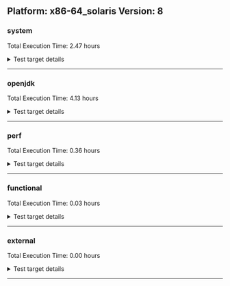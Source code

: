 ## Platform: x86-64_solaris Version: 8 

###  system
 Total Execution Time:  2.47  hours
<details><summary>Test target details</summary>

| Test Name | Time |
| --- | --- |
| MiniMix_aot_5m_0 | 627905.00  ms|
| TestJlmRemoteThreadAuth_0 | 609035.00  ms|
| TestJlmRemoteThreadNoAuth_0 | 604946.00  ms|
| TestJlmRemoteClassAuth_0 | 597030.00  ms|
| TestJlmRemoteClassNoAuth_0 | 594870.00  ms|
| ConcurrentLoadTest_5m_0 | 321988.00  ms|
| MiniMix_5m_0 | 318332.00  ms|
| DBBLoadTest_5m_0 | 290357.00  ms|
| NioLoadTest_5m_0 | 288959.00  ms|
| MathLoadTest_all_5m_0 | 281916.00  ms|
| LangLoadTest_5m_0 | 281803.00  ms|
| MauveMultiThrdLoad_5m_0 | 281727.00  ms|
| MauveSingleInvocLoad_HS_5m_0 | 281530.00  ms|
| MauveSingleThrdLoad_HS_5m_0 | 281516.00  ms|
| UtilLoadTest_5m_0 | 281467.00  ms|
| LambdaLoadTest_HS_5m_0 | 281320.00  ms|
| MathLoadTest_bigdecimal_5m_0 | 281316.00  ms|
| ClassLoadingTest_5m_0 | 281071.00  ms|
| MathLoadTest_autosimd_5m_0 | 281000.00  ms|
| HCRLateAttachWorkload_0 | 245128.00  ms|
| TestJlmRemoteNotifierProxyAuth_0 | 129754.00  ms|
| TestJlmRemoteThreadAuth_2 | 47804.00  ms|
| TestJlmRemoteThreadAuth_1 | 47682.00  ms|
| TestJlmRemoteThreadNoAuth_1 | 47306.00  ms|
| TestJlmRemoteThreadNoAuth_2 | 47192.00  ms|
| TestJlmRemoteMemoryAuth_2 | 46845.00  ms|
| TestJlmRemoteMemoryAuth_0 | 46592.00  ms|
| TestJlmRemoteMemoryAuth_1 | 46585.00  ms|
| TestJlmRemoteMemoryNoAuth_1 | 46455.00  ms|
| TestJlmRemoteClassAuth_2 | 46447.00  ms|
| TestJlmRemoteClassAuth_1 | 46400.00  ms|
| TestJlmRemoteMemoryNoAuth_0 | 46350.00  ms|
| TestJlmRemoteMemoryNoAuth_2 | 46317.00  ms|
| TestJlmRemoteClassNoAuth_2 | 46218.00  ms|
| TestJlmRemoteClassNoAuth_1 | 46178.00  ms|
| LockingLoadTest_0 | 30841.00  ms|
| TestJlmLocal_0 | 25395.00  ms|
| MiniMix_5m_2 | 24967.00  ms|
| ConcurrentLoadTest_5m_2 | 24587.00  ms|
| ConcurrentLoadTest_5m_1 | 24576.00  ms|
| OAuthTest_0 | 24417.00  ms|
| MiniMix_5m_1 | 24189.00  ms|
| NioLoadTest_5m_2 | 22430.00  ms|
| DBBLoadTest_5m_2 | 22342.00  ms|
| DBBLoadTest_5m_1 | 22337.00  ms|
| NioLoadTest_5m_1 | 22256.00  ms|
| MauveMultiThrdLoad_5m_1 | 21745.00  ms|
| MauveSingleThrdLoad_HS_5m_2 | 21742.00  ms|
| MauveSingleInvocLoad_HS_5m_2 | 21735.00  ms|
| MauveSingleInvocLoad_HS_5m_1 | 21735.00  ms|
| UtilLoadTest_5m_1 | 21725.00  ms|
| LangLoadTest_5m_1 | 21719.00  ms|
| UtilLoadTest_5m_2 | 21718.00  ms|
| LambdaLoadTest_HS_5m_1 | 21709.00  ms|
| LambdaLoadTest_HS_5m_2 | 21709.00  ms|
| MathLoadTest_all_5m_2 | 21701.00  ms|
| MathLoadTest_bigdecimal_5m_2 | 21701.00  ms|
| MathLoadTest_all_5m_1 | 21700.00  ms|
| MauveSingleThrdLoad_HS_5m_1 | 21699.00  ms|
| MauveMultiThrdLoad_5m_2 | 21695.00  ms|
| MathLoadTest_bigdecimal_5m_1 | 21692.00  ms|
| ClassLoadingTest_5m_1 | 21691.00  ms|
| MathLoadTest_autosimd_5m_1 | 21680.00  ms|
| MathLoadTest_autosimd_5m_2 | 21678.00  ms|
| LangLoadTest_5m_2 | 21668.00  ms|
| ClassLoadingTest_5m_2 | 21665.00  ms|
| HCRLateAttachWorkload_1 | 18939.00  ms|
| HCRLateAttachWorkload_2 | 18913.00  ms|
| ParallelStreamsLoadTest_HS_0 | 17774.00  ms|
| TestJlmRemoteNotifierProxyAuth_1 | 10158.00  ms|
| TestJlmRemoteNotifierProxyAuth_2 | 10126.00  ms|
| jcstress_SampleTestBench_0 | 6404.00  ms|
| LockingLoadTest_1 | 2431.00  ms|
| LockingLoadTest_2 | 2413.00  ms|
| TestJlmLocal_2 | 1993.00  ms|
| TestJlmLocal_1 | 1981.00  ms|
| ParallelStreamsLoadTest_HS_1 | 1771.00  ms|
| ParallelStreamsLoadTest_HS_2 | 1590.00  ms|
| MachineInfo_0 | 622.00  ms|
| JdiTest_1 | 35.00  ms|
| JdiTest_0 | 34.00  ms|
| JdiTest_2 | 33.00  ms|
</details>

---

###  openjdk
 Total Execution Time:  4.13  hours
<details><summary>Test target details</summary>

| Test Name | Time |
| --- | --- |
| jdk_security3_0 | 2862446.00  ms|
| hotspot_jre_0 | 2257018.00  ms|
| jdk_other_0 | 1029845.00  ms|
| jdk_rmi_0 | 900921.00  ms|
| jdk_nio_0 | 883011.00  ms|
| jdk_net_0 | 878795.00  ms|
| jdk_util_0 | 860252.00  ms|
| jdk_jmx_0 | 684352.00  ms|
| jdk_security4_0 | 675129.00  ms|
| jdk_jdi_jdk8_0 | 525980.00  ms|
| jdk_tools_0 | 441422.00  ms|
| jdk_beans_0 | 437504.00  ms|
| jdk_instrument_0 | 371755.00  ms|
| hotspot_custom_0 | 304727.00  ms|
| jdk_lang_0 | 293779.00  ms|
| jdk_security1_0 | 263441.00  ms|
| jdk_imageio_0 | 233884.00  ms|
| jdk_management_0 | 156702.00  ms|
| jdk_time_0 | 132732.00  ms|
| jdk_math_0 | 105414.00  ms|
| jdk_security2_0 | 95670.00  ms|
| jdk_io_0 | 89411.00  ms|
| jdk_util_1 | 69727.00  ms|
| jdk_util_2 | 69308.00  ms|
| jdk_text_0 | 47008.00  ms|
| jdk_jdi_jdk8_1 | 40466.00  ms|
| jdk_jdi_jdk8_2 | 40032.00  ms|
| jdk_lang_1 | 26749.00  ms|
| jdk_lang_2 | 24308.00  ms|
| jdk_custom_0 | 21886.00  ms|
| jdk_math_2 | 9031.00  ms|
| jdk_math_1 | 8922.00  ms|
| langtools_custom_0 | 5222.00  ms|
| hotspot_gc_0 | 3676.00  ms|
| hotspot_serviceability_0 | 3509.00  ms|
| hotspot_compiler_0 | 3496.00  ms|
| hotspot_runtime_0 | 3380.00  ms|
| jdk_awt_1 | 36.00  ms|
| jdk_swing_2 | 35.00  ms|
| jdk_2d_0 | 35.00  ms|
| jdk_2d_1 | 34.00  ms|
| jdk_2d_2 | 34.00  ms|
| jdk_awt_2 | 34.00  ms|
| jdk_swing_0 | 34.00  ms|
| jdk_awt_0 | 33.00  ms|
| jdk_sound_2 | 33.00  ms|
| jdk_swing_1 | 33.00  ms|
| jdk_jfr_2 | 32.00  ms|
| jdk_jfr_0 | 32.00  ms|
| jdk_jfr_1 | 31.00  ms|
| jdk_sound_0 | 31.00  ms|
| hotspot_jre_1 | 30.00  ms|
| jdk_time_2 | 29.00  ms|
| jdk_jmx_2 | 29.00  ms|
| jdk_security3_2 | 29.00  ms|
| hotspot_serviceability_2 | 28.00  ms|
| jdk_beans_1 | 28.00  ms|
| jdk_beans_2 | 28.00  ms|
| jdk_sound_1 | 28.00  ms|
| jdk_security2_2 | 28.00  ms|
| jdk_io_1 | 28.00  ms|
| jdk_imageio_2 | 28.00  ms|
| jdk_io_2 | 27.00  ms|
| jdk_nio_1 | 27.00  ms|
| jdk_text_2 | 27.00  ms|
| jdk_instrument_2 | 27.00  ms|
| langtools_custom_2 | 27.00  ms|
| hotspot_custom_1 | 27.00  ms|
| jdk_net_2 | 27.00  ms|
| hotspot_compiler_2 | 27.00  ms|
| jdk_security1_1 | 26.00  ms|
| jdk_other_2 | 26.00  ms|
| hotspot_custom_2 | 26.00  ms|
| jdk_text_1 | 26.00  ms|
| jdk_imageio_1 | 26.00  ms|
| jdk_instrument_1 | 26.00  ms|
| jdk_security2_1 | 26.00  ms|
| jdk_security1_2 | 26.00  ms|
| jdk_management_2 | 26.00  ms|
| jdk_nio_2 | 26.00  ms|
| hotspot_serviceability_1 | 25.00  ms|
| jdk_security4_1 | 25.00  ms|
| jdk_rmi_2 | 25.00  ms|
| jdk_jmx_1 | 25.00  ms|
| hotspot_gc_2 | 25.00  ms|
| hotspot_gc_1 | 25.00  ms|
| jdk_tools_2 | 25.00  ms|
| jdk_rmi_1 | 25.00  ms|
| hotspot_runtime_2 | 25.00  ms|
| jdk_security4_2 | 25.00  ms|
| langtools_custom_1 | 25.00  ms|
| hotspot_compiler_1 | 25.00  ms|
| hotspot_runtime_1 | 25.00  ms|
| jdk_net_1 | 25.00  ms|
| jdk_time_1 | 25.00  ms|
| jdk_custom_2 | 24.00  ms|
| jdk_custom_1 | 24.00  ms|
| jdk_security3_1 | 23.00  ms|
| jdk_management_1 | 23.00  ms|
| hotspot_jre_2 | 23.00  ms|
| jdk_other_1 | 22.00  ms|
| jdk_tools_1 | 21.00  ms|
</details>

---

###  perf
 Total Execution Time:  0.36  hours
<details><summary>Test target details</summary>

| Test Name | Time |
| --- | --- |
| renaissance-movie-lens_0 | 250376.00  ms|
| renaissance-als_0 | 130839.00  ms|
| renaissance-future-genetic_0 | 112900.00  ms|
| renaissance-chi-square_0 | 99441.00  ms|
| renaissance-mnemonics_0 | 97001.00  ms|
| renaissance-dec-tree_0 | 89194.00  ms|
| renaissance-philosophers_0 | 84540.00  ms|
| renaissance-gauss-mix_0 | 81099.00  ms|
| renaissance-par-mnemonics_0 | 80615.00  ms|
| renaissance-fj-kmeans_0 | 76000.00  ms|
| renaissance-log-regression_0 | 53283.00  ms|
| renaissance-finagle-http_0 | 51489.00  ms|
| dacapo-eclipse_0 | 35085.00  ms|
| dacapo-h2_0 | 14524.00  ms|
| dacapo-jython_0 | 12200.00  ms|
| dacapo-avrora_0 | 6839.00  ms|
| dacapo-pmd_0 | 3161.00  ms|
| dacapo-sunflow_0 | 2917.00  ms|
| dacapo-xalan_0 | 2812.00  ms|
| renaissance-scala-kmeans_0 | 2746.00  ms|
| dacapo-fop_0 | 2346.00  ms|
| dacapo-luindex_0 | 2038.00  ms|
| renaissance-finagle-chirper_0 | 32.00  ms|
| renaissance-db-shootout_0 | 32.00  ms|
| dacapo-lusearch-fix_0 | 31.00  ms|
| renaissance-akka-uct_0 | 30.00  ms|
| dacapo-tomcat_0 | 28.00  ms|
| IdleMicrobenchmark_HS_0 | 25.00  ms|
| renaissance-naive-bayes_0 | 24.00  ms|
</details>

---

###  functional
 Total Execution Time:  0.03  hours
<details><summary>Test target details</summary>

| Test Name | Time |
| --- | --- |
| MBCS_Tests_charsets8_0 | 86455.00  ms|
| SecurityTests_0 | 2707.00  ms|
| cmdLineTester_libpathTestRtfChild_0 | 1446.00  ms|
| testXXArgumentTesting_0 | 879.00  ms|
| IllegalAccessProtectedMethodTest_0 | 703.00  ms|
| MBCS_Tests_annotation_zh_TW_linux_0 | 31.00  ms|
| MBCS_Tests_annotation_ko_KR_linux_0 | 31.00  ms|
| MBCS_Tests_annotation_KO_KR_aix_0 | 31.00  ms|
| MBCS_Tests_annotation_zh_CN_linux_0 | 31.00  ms|
| MBCS_Tests_Compiler_ko_KR_linux_0 | 31.00  ms|
| MBCS_Tests_IDN_ZH_CN_aix_0 | 30.00  ms|
| MBCS_Tests_file_KO_KR.aix_0 | 30.00  ms|
| MBCS_Tests_jdbc41_cn_windows_0 | 30.00  ms|
| MBCS_Tests_jdbc41_tw_windows_0 | 30.00  ms|
| MBCS_Tests_Compiler_ja_JP_linux_0 | 30.00  ms|
| MBCS_Tests_regex_zh_CN_linux_0 | 30.00  ms|
| MBCS_Tests_annotation_Zh_CN_aix_0 | 30.00  ms|
| MBCS_Tests_pref_cn_windows_0 | 30.00  ms|
| MBCS_Tests_pref_ko_KR_aix_0 | 30.00  ms|
| MBCS_Tests_annotation_ko_KR_aix_0 | 30.00  ms|
| MBCS_Tests_regex_ja_JP_linux_0 | 30.00  ms|
| MBCS_Tests_annotation_ZH_CN_aix_0 | 30.00  ms|
| MBCS_Tests_annotation_windows_0 | 30.00  ms|
| MBCS_Tests_annotation_JA_JP_aix_0 | 30.00  ms|
| MBCS_Tests_annotation_ja_JP_linux_0 | 30.00  ms|
| MBCS_Tests_regex_cn_windows_0 | 30.00  ms|
| MBCS_Tests_jdbc41_JA_JP_aix_0 | 30.00  ms|
| MBCS_Tests_annotation_ZH_TW_aix_0 | 30.00  ms|
| MBCS_Tests_pref_tw_windows_0 | 30.00  ms|
| MBCS_Tests_coin_cn_windows_0 | 30.00  ms|
| MBCS_Tests_IDN_JA_JP_aix_0 | 29.00  ms|
| MBCS_Tests_pref_ja_windows_0 | 29.00  ms|
| MBCS_Tests_urlclassloader_ko_KR_aix_0 | 29.00  ms|
| MBCS_Tests_coin_windows_0 | 29.00  ms|
| MBCS_Tests_IDN_KO_KR_aix_0 | 29.00  ms|
| MBCS_Tests_pref_ZH_CN_aix_0 | 29.00  ms|
| MBCS_Tests_file_JA_JP.aix_0 | 29.00  ms|
| MBCS_Tests_regex_zh_TW_linux_0 | 29.00  ms|
| MBCS_Tests_coin_tw_windows_0 | 29.00  ms|
| MBCS_Tests_jdbc41_ZH_CN_aix_0 | 29.00  ms|
| MBCS_Tests_file_tw_windows_0 | 29.00  ms|
| MBCS_Tests_pref_JA_JP_aix_0 | 29.00  ms|
| MBCS_Tests_urlclassloader_ZH_CN_aix_0 | 29.00  ms|
| MBCS_Tests_urlclassloader_ja_windows_0 | 29.00  ms|
| MBCS_Tests_pref_windows_0 | 29.00  ms|
| MBCS_Tests_regex_ko_KR_linux_0 | 29.00  ms|
| MBCS_Tests_jdbc41_zh_TW_linux_0 | 29.00  ms|
| MBCS_Tests_file_zh_TW_linux_0 | 29.00  ms|
| MBCS_Tests_env_zh_TW_linux_0 | 29.00  ms|
| MBCS_Tests_jdbc41_zh_CN_linux_0 | 29.00  ms|
| MBCS_Tests_regex_ko_KR_aix_0 | 29.00  ms|
| MBCS_Tests_Compiler_ZH_TW_aix_0 | 29.00  ms|
| MBCS_Tests_file_ja_windows_0 | 29.00  ms|
| MBCS_Tests_env_ZH_TW_aix_0 | 29.00  ms|
| MBCS_Tests_IDN_zh_TW_linux_0 | 29.00  ms|
| MBCS_Tests_urlclassloader_tw_windows_0 | 29.00  ms|
| MBCS_Tests_pref_KO_KR_aix_0 | 29.00  ms|
| MBCS_Tests_coin_ZH_TW_aix_0 | 29.00  ms|
| MBCS_Tests_urlclassloader_ja_JP_linux_0 | 29.00  ms|
| MBCS_Tests_Compiler_zh_TW_linux_0 | 29.00  ms|
| MBCS_Tests_scanner_ZH_TW_aix_0 | 29.00  ms|
| MBCS_Tests_coin_ko_windows_0 | 29.00  ms|
| MBCS_Tests_jdbc41_Zh_CN_aix_0 | 29.00  ms|
| MBCS_Tests_jdbc41_windows_0 | 29.00  ms|
| MBCS_Tests_jdbc41_KO_KR_aix_0 | 29.00  ms|
| SyntheticGCWorkload_TestCase_0 | 29.00  ms|
| MBCS_Tests_IDN_tw_windows_0 | 29.00  ms|
| MBCS_Tests_file_ko_windows_0 | 29.00  ms|
| MBCS_Tests_Compiler_windows_0 | 29.00  ms|
| MBCS_Tests_pref_zh_TW_linux_0 | 29.00  ms|
| MBCS_Tests_Compiler_KO_KR_aix_0 | 29.00  ms|
| MBCS_Tests_coin_JA_JP_aix_0 | 29.00  ms|
| MBCS_Tests_jdbc41_ja_windows_0 | 29.00  ms|
| MBCS_Tests_urlclassloader_ko_KR_linux_0 | 29.00  ms|
| MBCS_Tests_jdbc41_ZH_TW_aix_0 | 28.00  ms|
| MBCS_Tests_regex_KO_KR_aix_0 | 28.00  ms|
| MBCS_Tests_pref_ko_windows_0 | 28.00  ms|
| MBCS_Tests_Compiler_JA_JP_aix_0 | 28.00  ms|
| MBCS_Tests_coin_ko_KR_linux_0 | 28.00  ms|
| MBCS_Tests_regex_tw_windows_0 | 28.00  ms|
| MBCS_Tests_scanner_ko_windows_0 | 28.00  ms|
| MBCS_Tests_pref_zh_CN_linux_0 | 28.00  ms|
| MBCS_Tests_IDN_zh_CN_linux_0 | 28.00  ms|
| MBCS_Tests_env_ko_KR_linux_0 | 28.00  ms|
| MBCS_Tests_pref_ZH_TW_aix_0 | 28.00  ms|
| MBCS_Tests_jdbc41_ko_KR_linux_0 | 28.00  ms|
| MBCS_Tests_Compiler_ko_KR_aix_0 | 28.00  ms|
| MBCS_Tests_codepage_ZH_TW_aix_0 | 28.00  ms|
| MBCS_Tests_jdbc41_ko_KR_aix_0 | 28.00  ms|
| MBCS_Tests_scanner_ko_KR_linux_0 | 28.00  ms|
| MBCS_Tests_codepage_ZH_CN_aix_0 | 28.00  ms|
| MBCS_Tests_codepage_tw_windows_0 | 28.00  ms|
| MBCS_Tests_coin_ja_windows_0 | 28.00  ms|
| MBCS_Tests_Compiler_zh_CN_linux_0 | 28.00  ms|
| MBCS_Tests_scanner_cn_windows_0 | 28.00  ms|
| MBCS_Tests_regex_ko_windows_0 | 28.00  ms|
| MBCS_Tests_env_ja_JP_linux_0 | 28.00  ms|
| MBCS_Tests_IDN_ZH_TW_aix_0 | 28.00  ms|
| MBCS_Tests_codepage_JA_JP_aix_0 | 28.00  ms|
| MBCS_Tests_urlclassloader_zh_CN_linux_0 | 28.00  ms|
| MBCS_Tests_urlclassloader_JA_JP_aix_0 | 28.00  ms|
| MBCS_Tests_IDN_windows_0 | 28.00  ms|
| MBCS_Tests_urlclassloader_KO_KR_aix_0 | 28.00  ms|
| MBCS_Tests_regex_JA_JP_aix_0 | 28.00  ms|
| MBCS_Tests_pref_ja_JP_linux_0 | 28.00  ms|
| MBCS_Tests_scanner_JA_JP_aix_0 | 28.00  ms|
| MBCS_Tests_env_ko_KR_aix_0 | 28.00  ms|
| MBCS_Tests_nio_ZH_CN_aix_0 | 28.00  ms|
| MBCS_Tests_codepage_windows_0 | 28.00  ms|
| MBCS_Tests_nio_windows_0 | 28.00  ms|
| MBCS_Tests_codepage_cn_windows_0 | 28.00  ms|
| MBCS_Tests_jdbc41_ja_JP_linux_0 | 28.00  ms|
| MBCS_Tests_nio_ko_windows_0 | 28.00  ms|
| MBCS_Tests_nio_zh_CN_linux_0 | 28.00  ms|
| MBCS_Tests_nio_cn_windows_0 | 28.00  ms|
| MBCS_Tests_env_JA_JP_aix_0 | 28.00  ms|
| MBCS_Tests_nio_ja_windows_0 | 28.00  ms|
| MBCS_Tests_coin_ZH_CN_aix_0 | 28.00  ms|
| MBCS_Tests_jdbc41_ko_windows_0 | 28.00  ms|
| MBCS_Tests_file_ko_KR.aix_0 | 28.00  ms|
| MBCS_Tests_codepage_ko_windows_0 | 28.00  ms|
| MBCS_Tests_file_ko_KR_linux_0 | 28.00  ms|
| MBCS_Tests_nio_tw_windows_0 | 28.00  ms|
| MBCS_Tests_IDN_ko_KR_linux_0 | 28.00  ms|
| MBCS_Tests_file_ZH_CN.aix_0 | 28.00  ms|
| MBCS_Tests_nio_ko_KR_linux_0 | 28.00  ms|
| MBCS_Tests_coin_zh_TW_linux_0 | 28.00  ms|
| MBCS_Tests_IDN_cn_windows_0 | 28.00  ms|
| MBCS_Tests_nio_JA_JP_aix_0 | 28.00  ms|
| MBCS_Tests_env_KO_KR_aix_0 | 28.00  ms|
| MBCS_Tests_scanner_ZH_CN_aix_0 | 28.00  ms|
| MBCS_Tests_file_windows_0 | 28.00  ms|
| MBCS_Tests_nio_KO_KR_aix_0 | 28.00  ms|
| MBCS_Tests_scanner_windows_0 | 28.00  ms|
| MBCS_Tests_urlclassloader_ko_windows_0 | 28.00  ms|
| MBCS_Tests_file_ja_JP_linux_0 | 28.00  ms|
| MBCS_Tests_scanner_tw_windows_0 | 28.00  ms|
| MBCS_Tests_coin_zh_CN_linux_0 | 28.00  ms|
| MBCS_Tests_file_ZH_TW.aix_0 | 28.00  ms|
| MBCS_Tests_codepage_zh_TW_linux_0 | 27.00  ms|
| MBCS_Tests_urlclassloader_zh_TW_linux_0 | 27.00  ms|
| MBCS_Tests_scanner_ja_windows_0 | 27.00  ms|
| MBCS_Tests_coin_KO_KR_aix_0 | 27.00  ms|
| MBCS_Tests_urlclassloader_cn_windows_0 | 27.00  ms|
| MBCS_Tests_file_zh_CN_linux_0 | 27.00  ms|
| MBCS_Tests_nio_zh_TW_linux_0 | 27.00  ms|
| MBCS_Tests_env_ZH_CN_aix_0 | 27.00  ms|
| MBCS_Tests_urlclassloader_ZH_TW_aix_0 | 27.00  ms|
| MBCS_Tests_coin_ko_KR_aix_0 | 27.00  ms|
| MBCS_Tests_file_cn_windows_0 | 27.00  ms|
| MBCS_Tests_nio_ZH_TW_aix_0 | 27.00  ms|
| MBCS_Tests_env_zh_CN_linux_0 | 27.00  ms|
| MBCS_Tests_IDN_ja_windows_0 | 27.00  ms|
| MBCS_Tests_codepage_zh_CN_linux_0 | 27.00  ms|
| MBCS_Tests_codepage_ko_KR_linux_0 | 27.00  ms|
| MBCS_Tests_scanner_zh_CN_linux_0 | 27.00  ms|
| MBCS_Tests_codepage_ja_windows_0 | 27.00  ms|
| MBCS_Tests_urlclassloader_windows_0 | 27.00  ms|
| MBCS_Tests_regex_ZH_CN_aix_0 | 27.00  ms|
| MBCS_Tests_coin_ja_JP_linux_0 | 27.00  ms|
| MBCS_Tests_IDN_ja_JP_linux_0 | 27.00  ms|
| MBCS_Tests_env_windows_0 | 27.00  ms|
| MBCS_Tests_regex_ZH_TW_aix_0 | 27.00  ms|
| MBCS_Tests_pref_ko_KR_linux_0 | 27.00  ms|
| MBCS_Tests_scanner_KO_KR_aix_0 | 27.00  ms|
| MBCS_Tests_codepage_ja_JP_linux_0 | 27.00  ms|
| MBCS_Tests_scanner_ko_KR_aix_0 | 27.00  ms|
| MBCS_Tests_Compiler_ZH_CN_aix_0 | 27.00  ms|
| MBCS_Tests_nio_ja_JP_linux_0 | 26.00  ms|
| MBCS_Tests_regex_ja_windows_0 | 26.00  ms|
| MBCS_Tests_codepage_KO_KR_aix_0 | 26.00  ms|
| MBCS_Tests_IDN_ko_windows_0 | 26.00  ms|
| MBCS_Tests_scanner_zh_TW_linux_0 | 26.00  ms|
| MBCS_Tests_regex_windows_0 | 26.00  ms|
| MBCS_Tests_scanner_ja_JP_linux_0 | 26.00  ms|
| MBCS_Tests_jdbc41_Zh_TW_aix_0 | 26.00  ms|
| MBCS_Tests_jdbc41_Ja_JP_aix_0 | 25.00  ms|
| testExample_0 | 24.00  ms|
| MBCS_Tests_annotation_Ja_JP_aix_0 | 24.00  ms|
| MBCS_Tests_annotation_Zh_TW_aix_0 | 24.00  ms|
| cmdLineTester_classesdbgddrext_zos_0 | 23.00  ms|
</details>

---

###  external
 Total Execution Time:  0.00  hours
<details><summary>Test target details</summary>

| Test Name | Time |
| --- | --- |
</details>

---
